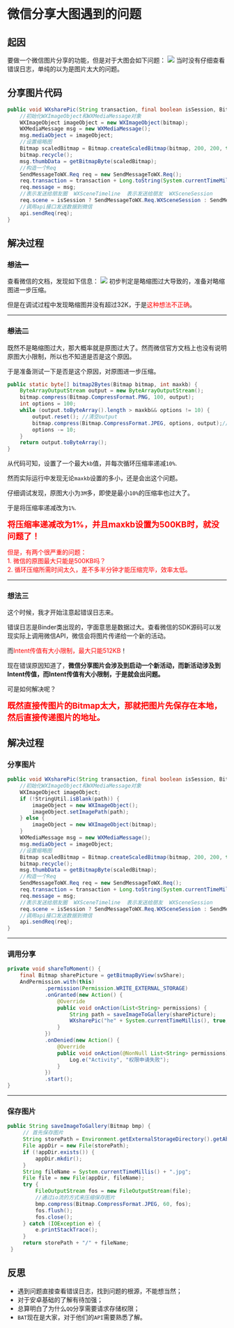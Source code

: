 # 微信分享大图遇到的问题
## 起因
要做一个微信图片分享的功能，但是对于大图会如下问题：
![](https://pic.superbed.cn/item/5da83110451253d178f16601.png)
当时没有仔细查看错误日志，单纯的以为是图片太大的问题。

## 分享图片代码
```java
public void WXsharePic(String transaction, final boolean isSession, Bitmap bitmap) {
    //初始化WXImageObject和WXMediaMessage对象
    WXImageObject imageObject = new WXImageObject(bitmap);
    WXMediaMessage msg = new WXMediaMessage();
    msg.mediaObject = imageObject;
    //设置缩略图
    Bitmap scaledBitmap = Bitmap.createScaledBitmap(bitmap, 200, 200, true);
    bitmap.recycle();
    msg.thumbData = getBitmapByte(scaledBitmap);
    //构造一个Req
    SendMessageToWX.Req req = new SendMessageToWX.Req();
    req.transaction = transaction + Long.toString(System.currentTimeMillis());
    req.message = msg;
    //表示发送给朋友圈  WXSceneTimeline  表示发送给朋友  WXSceneSession
    req.scene = isSession ? SendMessageToWX.Req.WXSceneSession : SendMessageToWX.Req.WXSceneTimeline;
    //调用api接口发送数据到微信
    api.sendReq(req);
}
```

## 解决过程
### ~~想法一~~
查看微信的文档，发现如下信息：
![](https://pic.superbed.cn/item/5da83110451253d178f16603.png)
初步判定是略缩图过大导致的，准备对略缩图进一步压缩。

但是在调试过程中发现略缩图并没有超过32K，于是<span style="color: #ff0000;">这种想法不正确</span>。

----
### ~~想法二~~
既然不是略缩图过大，那大概率就是原图过大了。然而微信官方文档上也没有说明原图大小限制，所以也不知道是否是这个原因。

于是准备测试一下是否是这个原因，对原图进一步压缩。
```java
public static byte[] bitmap2Bytes(Bitmap bitmap, int maxkb) {
    ByteArrayOutputStream output = new ByteArrayOutputStream();
    bitmap.compress(Bitmap.CompressFormat.PNG, 100, output);
    int options = 100;
    while (output.toByteArray().length > maxkb&& options != 10) {
        output.reset(); //清空output
        bitmap.compress(Bitmap.CompressFormat.JPEG, options, output);//这里压缩options%，把压缩后的数据存放到output中
        options -= 10;
    }
    return output.toByteArray();
}
```

从代码可知，设置了一个最大`kb`值，并每次循环压缩率递减`10%`.

然而实际运行中发现无论`maxkb`设置的多小，还是会出这个问题。

仔细调试发现，原图大小为`3M`多，即使是最小`10%`的压缩率也过大了。

于是将压缩率递减改为`1%`.

<span style="font-size: 14pt; color: #ff0000;"><strong>将压缩率递减改为1%，并且maxkb设置为500KB时，就没问题了！</strong></span>

<span style="color: #ff0000;">但是，有两个很严重的问题：</span>  
<span style="color: #ff0000;">1. 微信的原图最大只能是500KB吗？</span>  
<span style="color: #ff0000;">2. 循环压缩所需时间太久，差不多半分钟才能压缩完毕，效率太低。</span>

----
### 想法三
这个时候，我才开始注意起错误日志来。

错误日志是Binder类出现的，字面意思是数据过大。查看微信的SDK源码可以发现实际上调用微信API，微信会将图片传递给一个新的活动。

而<span style="color: #ff0000;">Intent传值有大小限制，最大只能512KB</span>！

现在错误原因知道了，**微信分享图片会涉及到启动一个新活动，而新活动涉及到Intent传值，而Intent传值有大小限制，于是就会出问题。**

可是如何解决呢？

<span style="font-size: 14pt; color: #ff0000;"><strong>既然直接传图片的Bitmap太大，那就把图片先保存在本地，然后直接传递图片的地址。</strong></span>

## 解决过程
### 分享图片
```java
public void WXsharePic(String transaction, final boolean isSession, Bitmap bitmap, String path) {
    //初始化WXImageObject和WXMediaMessage对象
    WXImageObject imageObject;
    if (!StringUtil.isBlank(path)) {
        imageObject = new WXImageObject();
        imageObject.setImagePath(path);
    } else {
        imageObject = new WXImageObject(bitmap);
    }
    WXMediaMessage msg = new WXMediaMessage();
    msg.mediaObject = imageObject;
    //设置缩略图
    Bitmap scaledBitmap = Bitmap.createScaledBitmap(bitmap, 200, 200, true);
    bitmap.recycle();
    msg.thumbData = getBitmapByte(scaledBitmap);
    //构造一个Req
    SendMessageToWX.Req req = new SendMessageToWX.Req();
    req.transaction = transaction + Long.toString(System.currentTimeMillis());
    req.message = msg;
    //表示发送给朋友圈  WXSceneTimeline  表示发送给朋友  WXSceneSession
    req.scene = isSession ? SendMessageToWX.Req.WXSceneSession : SendMessageToWX.Req.WXSceneTimeline;
    //调用api接口发送数据到微信
    api.sendReq(req);
}
```

----
### 调用分享
```java
private void shareToMoment() {
    final Bitmap sharePicture = getBitmapByView(svShare);
    AndPermission.with(this)
            .permission(Permission.WRITE_EXTERNAL_STORAGE)
            .onGranted(new Action() {
                @Override
                public void onAction(List<String> permissions) {
                    String path = saveImageToGallery(sharePicture);
                    WXsharePic("he" + System.currentTimeMillis(), true, sharePicture, path);
                }
            })
            .onDenied(new Action() {
                @Override
                public void onAction(@NonNull List<String> permissions) {
                    Log.e("Activity", "权限申请失败");
                }
            })
            .start();
}
```

----
### 保存图片
```java
public String saveImageToGallery(Bitmap bmp) {
     // 首先保存图片
     String storePath = Environment.getExternalStorageDirectory().getAbsolutePath() + File.separator + "dearxy";
     File appDir = new File(storePath);
     if (!appDir.exists()) {
         appDir.mkdir();
     }
     String fileName = System.currentTimeMillis() + ".jpg";
     File file = new File(appDir, fileName);
     try {
         FileOutputStream fos = new FileOutputStream(file);
         //通过io流的方式来压缩保存图片
         bmp.compress(Bitmap.CompressFormat.JPEG, 60, fos);
         fos.flush();
         fos.close();
     } catch (IOException e) {
         e.printStackTrace();
     }
     return storePath + "/" + fileName;
 }
```

## 反思
+ 遇到问题直接查看错误日志，找到问题的根源，不能想当然；
+ 对于安卓基础的了解有待加强；
+ 总算明白了为什么`QQ`分享需要请求存储权限；
+ `BAT`现在是大家，对于他们的`API`需要熟悉了解。


